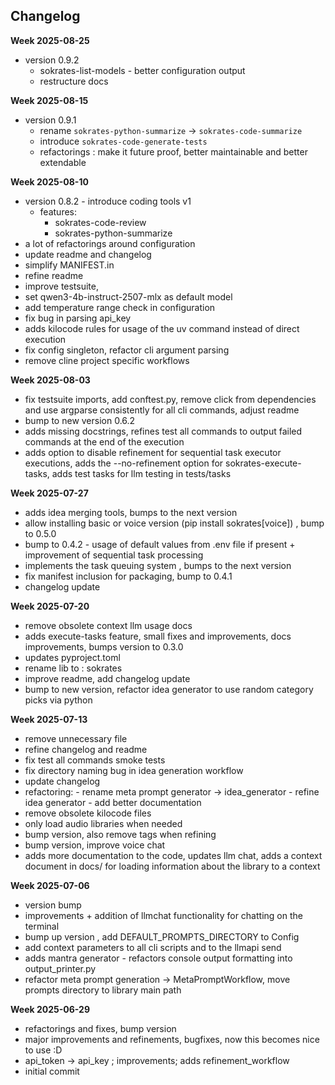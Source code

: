 ## Changelog
**Week 2025-08-25**
- version 0.9.2
  - sokrates-list-models - better configuration output
  - restructure docs

**Week 2025-08-15**
- version 0.9.1
  - rename `sokrates-python-summarize` -> `sokrates-code-summarize`
  - introduce `sokrates-code-generate-tests`
  - refactorings : make it future proof, better maintainable and better extendable

**Week 2025-08-10**
- version 0.8.2 - introduce coding tools v1
  - features: 
    - sokrates-code-review
    - sokrates-python-summarize
- a lot of refactorings around configuration
- update readme and changelog
- simplify MANIFEST.in
- refine readme
- improve testsuite, 
- set qwen3-4b-instruct-2507-mlx as default model
- add temperature range check in configuration
- fix bug in parsing api_key
- adds kilocode rules for usage of the uv command instead of direct execution
- fix config singleton, refactor cli argument parsing
- remove cline project specific workflows

**Week 2025-08-03**
- fix testsuite imports, add conftest.py, remove click from dependencies and use argparse consistently for all cli commands, adjust readme
- bump to new version 0.6.2
- adds missing docstrings, refines test all commands to output failed commands at the end of the execution
- adds option to disable refinement for sequential task executor executions, adds the --no-refinement option for sokrates-execute-tasks, adds test tasks for llm testing in tests/tasks

**Week 2025-07-27**
- adds idea merging tools, bumps to the next version
- allow installing basic or voice version (pip install sokrates[voice]) , bump to 0.5.0
- bump to 0.4.2 - usage of default values from .env file if present + improvement of sequential task processing
- implements the task queuing system , bumps to the next version
- fix manifest inclusion for packaging, bump to 0.4.1
- changelog update

**Week 2025-07-20**
- remove obsolete context llm usage docs
- adds execute-tasks feature, small fixes and improvements, docs improvements, bumps version to 0.3.0
- updates pyproject.toml
- rename lib to : sokrates
- improve readme, add changelog update
- bump to new version, refactor idea generator to use random category picks via python

**Week 2025-07-13**
- remove unnecessary file
- refine changelog and readme
- fix test all commands smoke tests
- fix directory naming bug in idea generation workflow
- update changelog
- refactoring: - rename meta prompt generator -> idea_generator - refine idea generator - add better documentation
- remove obsolete kilocode files
- only load audio libraries when needed
- bump version, also remove <answer> tags when refining
- bump version, improve voice chat
- adds more documentation to the code, updates llm chat, adds a context document in docs/ for loading information about the library to a context

**Week 2025-07-06**
- version bump
- improvements + addition of llmchat functionality for chatting on the terminal
- bump up version , add DEFAULT_PROMPTS_DIRECTORY to Config
- add context parameters to all cli scripts and to the llmapi send
- adds mantra generator - refactors console output formatting into output_printer.py
- refactor meta prompt generation -> MetaPromptWorkflow, move prompts directory to library main path

**Week 2025-06-29**
- refactorings and fixes, bump version
- major improvements and refinements, bugfixes, now this becomes nice to use :D
- api_token -> api_key ; improvements; adds refinement_workflow
- initial commit
